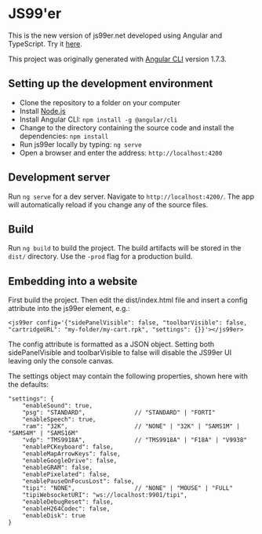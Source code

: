 # JS99'er

This is the new version of js99er.net developed using Angular and TypeScript. Try it [here](https://js99er.net).

This project was originally generated with [Angular CLI](https://github.com/angular/angular-cli) version 1.7.3.

## Setting up the development environment

* Clone the repository to a folder on your computer
* Install [Node.js](https://nodejs.org) 
* Install Angular CLI: ``npm install -g @angular/cli``
* Change to the directory containing the source code and install the dependencies: ``npm install``
* Run js99er locally by typing: ``ng serve``
* Open a browser and enter the address: ``http://localhost:4200``

## Development server

Run `ng serve` for a dev server. Navigate to `http://localhost:4200/`. The app will automatically reload if you change any of the source files.

## Build

Run `ng build` to build the project. The build artifacts will be stored in the `dist/` directory. Use the `-prod` flag for a production build.

## Embedding into a website

First build the project. Then edit the dist/index.html file and insert a config attribute into the js99er element, e.g.:

```
<js99er config='{"sidePanelVisible": false, "toolbarVisible": false, "cartridgeURL": "my-folder/my-cart.rpk", "settings": {}}'></js99er>
```

The config attribute is formatted as a JSON object. Setting both sidePanelVisible and toolbarVisible to false will disable the JS99er UI leaving only the console canvas.

The settings object may contain the following properties, shown here with the defaults:

```
"settings": {
    "enableSound": true,
    "psg": "STANDARD",              // "STANDARD" | "FORTI"
    "enableSpeech": true,
    "ram": "32K",                   // "NONE" | "32K" | "SAMS1M" | "SAMS4M" | "SAMS16M"
    "vdp": "TMS9918A",              // "TMS9918A" | "F18A" | "V9938"
    "enablePCKeyboard": false,
    "enableMapArrowKeys": false,
    "enableGoogleDrive": false,
    "enableGRAM": false,
    "enablePixelated": false,
    "enablePauseOnFocusLost": false,
    "tipi": "NONE",                 // "NONE" | "MOUSE" | "FULL"
    "tipiWebsocketURI": "ws://localhost:9901/tipi",
    "enableDebugReset": false,
    "enableH264Codec": false,
    "enableDisk": true
}
```
